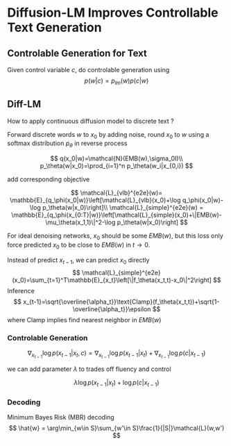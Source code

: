 # Diffusion-LM Improves Controllable Text Generation

## Controlable Generation for Text

Given control variable $c$, do controlable generation using
$$
p(w|c) = p_{lm}(w)p(c|w)
$$

## Diff-LM

How to apply continuous diffusion model to discrete text ?

Forward discrete words $w$ to $x_0$ by adding noise, round $x_0$ to $w$ using a softmax distribution $p_\theta$ in reverse process

$$
q(x_0|w)=\mathcal{N}(EMB(w),\sigma_0I)\\
p_\theta(w|x_0)=\prod_{i=1}^n p_\theta(w_i|x_{0,i})
$$

add corresponding objective

$$
\mathcal{L}_{vlb}^{e2e}(w)= \mathbb{E}_{q_\phi(x_0|w)}\left[\mathcal{L}_{vlb}(x_0)+\log q_\phi(x_0|w)-\log p_\theta(w|x_0)\right]\\
\mathcal{L}_{simple}^{e2e}(w) = \mathbb{E}_{q_\phi(x_{0:T}|w)}\left[\mathcal{L}_{simple}(x_0)+\|EMB(w)-\mu_\theta(x_1,1)\|^2-\log p_\theta(w|x_0)\right]
$$

For ideal denoising networks, $x_0$ should be some $EMB(w)$, but this loss only force predicted $x_0$ to be close to $EMB(w)$ in $t\to 0$.

Instead of predict $x_{t-1}$, we can predict $x_0$ directly
$$
\mathcal{L}_{simple}^{e2e}(x_0)=\sum_{t=1}^T\mathbb{E}_{x_t}\left[\|f_\theta(x_t,t)-x_0\|^2\right]
$$
Inference
$$
x_{t-1}=\sqrt{\overline{\alpha_t}}\text{Clamp}(f_\theta(x_t,t))+\sqrt{1-\overline{\alpha_t}}\epsilon
$$
where Clamp implies find nearest neighbor in $EMB(w)$

### Controlable Generation

$$
\nabla_{x_{t-1}}\log p(x_{t-1}|x_t,c) = \nabla_{x_{t-1}}\log p(x_{t-1}|x_t) + \nabla_{x_{t-1}}\log p(c|x_{t-1})
$$

we can add parameter $\lambda$ to trades off fluency and control

$$
\lambda\log p(x_{t-1}|x_t) + \log p(c|x_{t-1})
$$

### Decoding

Minimum Bayes Risk (MBR) decoding
$$
\hat{w} = \arg\min_{w\in S}\sum_{w'\in S}\frac{1}{|S|}\mathcal{L}(w,w')
$$
